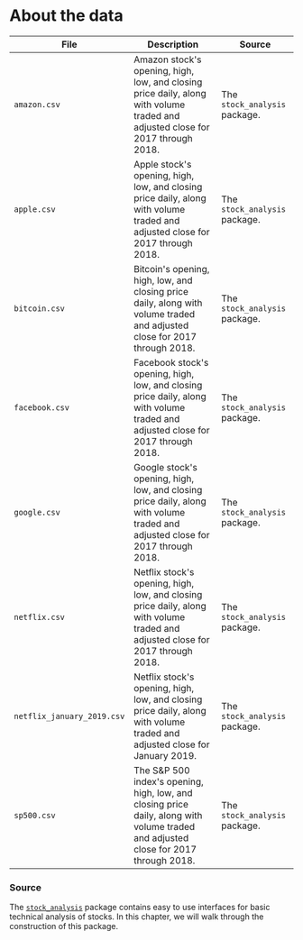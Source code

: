 # About the data

| File | Description | Source |
| --- | --- | --- |
| `amazon.csv` | Amazon stock's opening, high, low, and closing price daily, along with volume traded and adjusted close for 2017 through 2018. | The `stock_analysis` package. |
| `apple.csv` | Apple stock's opening, high, low, and closing price daily, along with volume traded and adjusted close for 2017 through 2018. | The `stock_analysis` package. |
| `bitcoin.csv` | Bitcoin's opening, high, low, and closing price daily, along with volume traded and adjusted close for 2017 through 2018. | The `stock_analysis` package. |
| `facebook.csv` | Facebook stock's opening, high, low, and closing price daily, along with volume traded and adjusted close for 2017 through 2018. | The `stock_analysis` package. |
| `google.csv` | Google stock's opening, high, low, and closing price daily, along with volume traded and adjusted close for 2017 through 2018. | The `stock_analysis` package. |
| `netflix.csv` | Netflix stock's opening, high, low, and closing price daily, along with volume traded and adjusted close for 2017 through 2018. | The `stock_analysis` package. |
| `netflix_january_2019.csv` | Netflix stock's opening, high, low, and closing price daily, along with volume traded and adjusted close for January 2019. | The `stock_analysis` package. |
| `sp500.csv` | The S&P 500 index's opening, high, low, and closing price daily, along with volume traded and adjusted close for 2017 through 2018. | The `stock_analysis` package. |

### Source
The [`stock_analysis`](https://github.com/stefmolin/stock-analysis) package contains easy to use interfaces for basic technical analysis of stocks. In this chapter, we will walk through the construction of this package.
